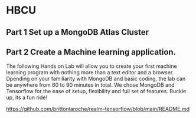 # HBCU


## Part 1 Set up a MongoDB Atlas Cluster


## Part 2 Create a Machine learning application.

The following Hands on Lab will allow you to create your first machine learning program with nothing more than a text editor and a browser. Dpending on your familiarity with MongoDB and basic coding, the lab can be anywhere from 60 to 90 minutes in total. We chose MongoDB and Tensorflow for the ease of setup, flexibility and full set of features. Buckle up, its a fun ride!

https://github.com/brittonlaroche/realm-tensorflow/blob/main/README.md
